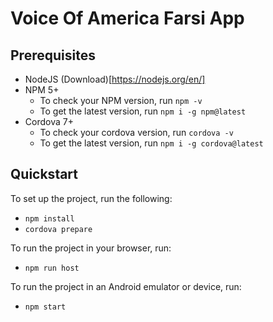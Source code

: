 
# Voice Of America Farsi App

## Prerequisites

* NodeJS (Download)[https://nodejs.org/en/]
* NPM 5+
  * To check your NPM version, run `npm -v`
  * To get the latest version, run `npm i -g npm@latest`
* Cordova 7+
  * To check your cordova version, run `cordova -v`
  * To get the latest version, run `npm i -g cordova@latest`

## Quickstart

To set up the project, run the following:
* `npm install`
* `cordova prepare`

To run the project in your browser, run:
* `npm run host`

To run the project in an Android emulator or device, run:
* `npm start`
